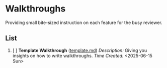 <!--
START OF: docs/walkthroughs/README.md
Pupose: Provide a comprehensive overview of the walkthroughs.
Update Ferquency: Whenever a new walkthrought is added.
Location: docs/walkthroughs/README.md
-->

# Walkthroughs

Providing small bite-sized instruction on each feature for the busy reviewer.

## List

1. [ ] **Template Walkthrough** ([template.md](template.md))
   _Description:_ Giving you insights on how to write walkthroughs.
   _Time Created:_ <2025-06-15 Sun>

<!-- END OF: docs/walkthroughts/README.md -->
